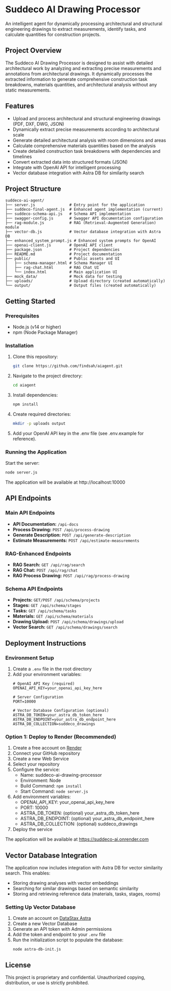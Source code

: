 # Suddeco AI Drawing Processor

An intelligent agent for dynamically processing architectural and structural engineering drawings to extract measurements, identify tasks, and calculate quantities for construction projects.

## Project Overview

The Suddeco AI Drawing Processor is designed to assist with detailed architectural work by analyzing and extracting precise measurements and annotations from architectural drawings. It dynamically processes the extracted information to generate comprehensive construction task breakdowns, materials quantities, and architectural analysis without any static measurements.

## Features

- Upload and process architectural and structural engineering drawings (PDF, DXF, DWG, JSON)
- Dynamically extract precise measurements according to architectural scale
- Generate detailed architectural analysis with room dimensions and areas
- Calculate comprehensive materials quantities based on the analysis
- Create detailed construction task breakdowns with dependencies and timelines
- Convert extracted data into structured formats (JSON)
- Integrate with OpenAI API for intelligent processing
- Vector database integration with Astra DB for similarity search

## Project Structure

```
suddeco-ai-agent/
├── server.js               # Entry point for the application
├── suddeco-final-agent.js  # Enhanced agent implementation (current)
├── suddeco-schema-api.js   # Schema API implementation
├── swagger-config.js       # Swagger API documentation configuration
├── rag-module.js           # RAG (Retrieval-Augmented Generation) module
├── vector-db.js            # Vector database integration with Astra DB
├── enhanced_system_prompt.js # Enhanced system prompts for OpenAI
├── openai-client.js        # OpenAI API client
├── package.json            # Project dependencies
├── README.md               # Project documentation
├── public/                 # Public assets and UI
│   ├── schema-manager.html # Schema Manager UI
│   ├── rag-chat.html       # RAG Chat UI
│   └── index.html          # Main application UI
├── mock_data/              # Mock data for testing
├── uploads/                # Upload directory (created automatically)
└── output/                 # Output files (created automatically)
```

## Getting Started

### Prerequisites

- Node.js (v14 or higher)
- npm (Node Package Manager)

### Installation

1. Clone this repository:
   ```bash
   git clone https://github.com/findsah/aiagent.git
   ```

2. Navigate to the project directory:
   ```bash
   cd aiagent
   ```

3. Install dependencies:
   ```bash
   npm install
   ```

4. Create required directories:
   ```bash
   mkdir -p uploads output
   ```

5. Add your OpenAI API key in the .env file (see .env.example for reference).

### Running the Application

Start the server:

```bash
node server.js
```

The application will be available at http://localhost:10000

## API Endpoints

### Main API Endpoints

- **API Documentation:** `/api-docs`
- **Process Drawing:** `POST /api/process-drawing`
- **Generate Description:** `POST /api/generate-description`
- **Estimate Measurements:** `POST /api/estimate-measurements`

### RAG-Enhanced Endpoints

- **RAG Search:** `GET /api/rag/search`
- **RAG Chat:** `POST /api/rag/chat`
- **RAG Process Drawing:** `POST /api/rag/process-drawing`

### Schema API Endpoints

- **Projects:** `GET/POST /api/schema/projects`
- **Stages:** `GET /api/schema/stages`
- **Tasks:** `GET /api/schema/tasks`
- **Materials:** `GET /api/schema/materials`
- **Drawing Upload:** `POST /api/schema/drawings/upload`
- **Vector Search:** `GET /api/schema/drawings/search`

## Deployment Instructions

### Environment Setup
1. Create a `.env` file in the root directory
2. Add your environment variables:
   ```
   # OpenAI API Key (required)
   OPENAI_API_KEY=your_openai_api_key_here
   
   # Server Configuration
   PORT=10000
   
   # Vector Database Configuration (optional)
   ASTRA_DB_TOKEN=your_astra_db_token_here
   ASTRA_DB_ENDPOINT=your_astra_db_endpoint_here
   ASTRA_DB_COLLECTION=suddeco_drawings
   ```

### Option 1: Deploy to Render (Recommended)

1. Create a free account on [Render](https://render.com/)
2. Connect your GitHub repository
3. Create a new Web Service
4. Select your repository
5. Configure the service:
   - Name: suddeco-ai-drawing-processor
   - Environment: Node
   - Build Command: `npm install`
   - Start Command: `node server.js`
6. Add environment variables:
   - OPENAI_API_KEY: your_openai_api_key_here
   - PORT: 10000
   - ASTRA_DB_TOKEN: (optional) your_astra_db_token_here
   - ASTRA_DB_ENDPOINT: (optional) your_astra_db_endpoint_here
   - ASTRA_DB_COLLECTION: (optional) suddeco_drawings
7. Deploy the service

The application will be available at https://suddeco-ai.onrender.com

## Vector Database Integration

The application now includes integration with Astra DB for vector similarity search. This enables:

- Storing drawing analyses with vector embeddings
- Searching for similar drawings based on semantic similarity
- Storing and retrieving reference data (materials, tasks, stages, rooms)

### Setting Up Vector Database

1. Create an account on [DataStax Astra](https://astra.datastax.com/)
2. Create a new Vector Database
3. Generate an API token with Admin permissions
4. Add the token and endpoint to your `.env` file
5. Run the initialization script to populate the database:
   ```
   node astra-db-init.js
   ```

## License

This project is proprietary and confidential. Unauthorized copying, distribution, or use is strictly prohibited.
